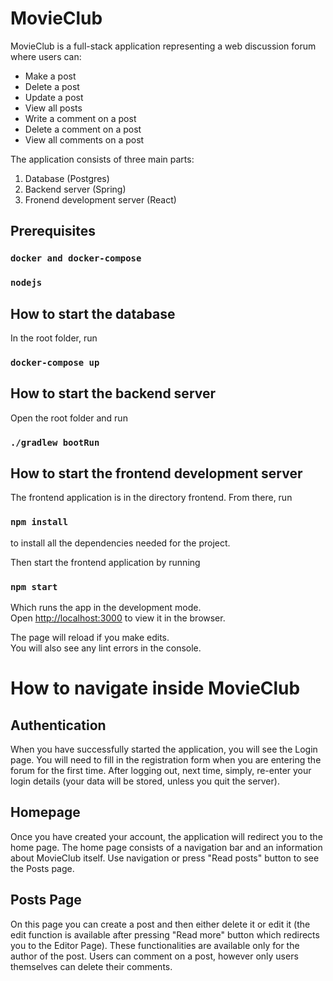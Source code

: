 # MovieClub

MovieClub is a full-stack application representing a web discussion forum where users can:
- Make a post
- Delete a post
- Update a post
- View all posts
- Write a comment on a post
- Delete a comment on a post
- View all comments on a post 

The application consists of three main parts: 
1. Database (Postgres)
2. Backend server (Spring)
3. Fronend development server (React)

## Prerequisites

### `docker and docker-compose`
### `nodejs`

## How to start the database

In the root folder, run

### `docker-compose up`

## How to start the backend server

Open the root folder and run

### `./gradlew bootRun`

## How to start the frontend development server

The frontend application is in the directory frontend. From there, run

### `npm install`

to install all the dependencies needed for the project.

Then start the frontend application by running

### `npm start`

Which runs the app in the development mode.<br />
Open [http://localhost:3000](http://localhost:3000) to view it in the browser.

The page will reload if you make edits.<br />
You will also see any lint errors in the console.

# How to navigate inside MovieClub

## Authentication

When you have successfully started the application, you will see the Login page.
You will need to fill in the registration form when you are entering the forum for the first time. After logging out, next time, simply, re-enter your login details (your data will be stored, unless you quit the server). 

## Homepage

Once you have created your account, the application will redirect you to the home page. 
The home page consists of a navigation bar and an information about MovieClub itself. 
Use navigation or press "Read posts" button to see the Posts page. 

## Posts Page

On this page you can create a post and then either delete it or edit it (the edit function is available after pressing "Read more" button which redirects you to the Editor Page). These functionalities are available only for the author of the post. Users can comment on a post, however only users themselves can delete their comments. 

